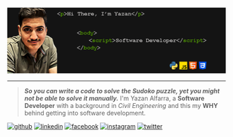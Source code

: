 ![Banner](./assests/banner.png)

---

>_**So you can write a code to solve the Sudoko puzzle, yet you might not be able to solve it manually.**_ I'm Yazan Alfarra, a **Software Developer** with a background in  _Civil Engineering_ and this my **WHY** behind getting into software development.


[<img src='https://cdn.jsdelivr.net/npm/simple-icons@3.0.1/icons/github.svg' alt='github' height='20'>](https://github.com/yazanismail1) [<img src='https://cdn.jsdelivr.net/npm/simple-icons@3.0.1/icons/linkedin.svg' alt='linkedin' height='20'>](https://www.linkedin.com/in/yazan-alfarra/) [<img src='https://cdn.jsdelivr.net/npm/simple-icons@3.0.1/icons/facebook.svg' alt='facebook' height='20'>](https://www.facebook.com/yazanismail001) [<img src='https://cdn.jsdelivr.net/npm/simple-icons@3.0.1/icons/instagram.svg' alt='instagram' height='20'>](https://www.instagram.com/yazanismial1/) [<img src='https://cdn.jsdelivr.net/npm/simple-icons@3.0.1/icons/twitter.svg' alt='twitter' height='20'>](https://twitter.com/yaz_ism)  


